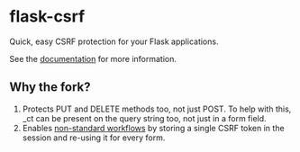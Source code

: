 flask-csrf
==========

Quick, easy CSRF protection for your Flask applications.

See the [documentation](http://sjl.bitbucket.org/flask-csrf/) for more information.

## Why the fork?

1. Protects PUT and DELETE methods too, not just POST. To help with this, _ct can be present on the query string too, not just in a form field.
2. Enables [non-standard workflows](https://bitbucket.org/sjl/flask-csrf/issue/4/too-strict-limiting-workflow-assumptions) by storing a single CSRF token in the session and re-using it for every form.
